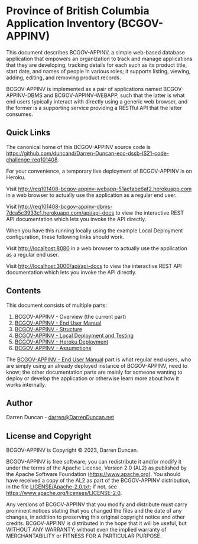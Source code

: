 # Province of British Columbia Application Inventory (BCGOV-APPINV)

This document describes BCGOV-APPINV, a simple web-based database application that
empowers an organization to track and manage applications that they are
developing, tracking details for each such as its product title, start
date, and names of people in various roles; it supports listing, viewing,
adding, editing, and removing product records.

BCGOV-APPINV is implemented as a pair of applications named BCGOV-APPINV-DBMS and
BCGOV-APPINV-WEBAPP, such that the latter is what end users typically interact
with directly using a generic web browser, and the former is a supporting
service providing a RESTful API that the latter consumes.

## Quick Links

The canonical home of this BCGOV-APPINV source code is
<https://github.com/duncand/Darren-Duncan-ecc-dssb-IS21-code-challenge-req101408>.

For your convenience, a temporary live deployment of BCGOV-APPINV is on Heroku.

Visit <http://req101408-bcgov-appinv-webapp-51aefabe6af2.herokuapp.com> in a web browser to
actually use the application as a regular end user.

Visit <http://req101408-bcgov-appinv-dbms-7dca5c3933c1.herokuapp.com/api/api-docs> to view the
interactive REST API documentation which lets you invoke the API directly.

When you have this running locally using the example Local Deployment
configuration, these following links should work.

Visit <http://localhost:8080> in a web browser to
actually use the application as a regular end user.

Visit <http://localhost:3000/api/api-docs> to view the
interactive REST API documentation which lets you invoke the API directly.

## Contents

This document consists of multiple parts:

1. BCGOV-APPINV - Overview (the current part)
1. [BCGOV-APPINV - End User Manual](docs/Manual.md)
1. [BCGOV-APPINV - Structure](docs/Structure.md)
1. [BCGOV-APPINV - Local Deployment and Testing](docs/Local.md)
1. [BCGOV-APPINV - Heroku Deployment](docs/Heroku.md)
1. [BCGOV-APPINV - Assumptions](docs/Assumptions.md)

The [BCGOV-APPINV - End User Manual](docs/Manual.md) part is what regular end
users, who are simply using an already deployed instance of BCGOV-APPINV, need to
know; the other documentation parts are mainly for someone wanting to
deploy or develop the application or otherwise learn more about how it
works internally.

## Author

Darren Duncan - darren@DarrenDuncan.net

## License and Copyright

BCGOV-APPINV is Copyright © 2023, Darren Duncan.

BCGOV-APPINV is free software;
you can redistribute it and/or modify it under the terms of the Apache
License, Version 2.0 (AL2) as published by the Apache Software Foundation
(<https://www.apache.org>).  You should have received a copy of the
AL2 as part of the BCGOV-APPINV distribution, in the file
[LICENSE/Apache-2.0.txt](LICENSE/Apache-2.0.txt); if not, see
<https://www.apache.org/licenses/LICENSE-2.0>.

Any versions of BCGOV-APPINV that you modify and distribute must carry prominent
notices stating that you changed the files and the date of any changes, in
addition to preserving this original copyright notice and other credits.
BCGOV-APPINV is distributed in the hope that it will be
useful, but WITHOUT ANY WARRANTY; without even the implied warranty of
MERCHANTABILITY or FITNESS FOR A PARTICULAR PURPOSE.
